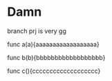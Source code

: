 Damn
===========

branch prj is very gg


func a(a){aaaaaaaaaaaaaaaaaa}


func b(b){bbbbbbbbbbbbbbbbbb}


func c(){ccccccccccccccccccc}
